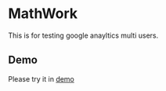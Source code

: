 # MathWork

This is for testing google anayltics multi users.

## Demo
Please try it in [demo](https://lhf552004.github.io/GoogleAnalyticsTest/)